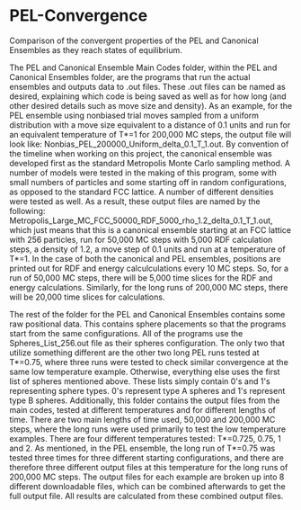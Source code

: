 # PEL-Convergence
Comparison of the convergent properties of the PEL and Canonical Ensembles as they reach states of equilibrium. 

The PEL and Canonical Ensemble Main Codes folder, within the PEL and Canonical Ensembles folder, are the programs that run the actual ensembles and outputs data to .out files. These .out files can be named as desired, explaining which code is being saved as well as for how long (and other desired details such as move size and density). As an example, for the PEL ensemble using nonbiased trial moves sampled from a uniform distribution with a move size equivalent to a distance of 0.1 units and run for an equivalent temperature of T*=1 for 200,000 MC steps, the output file will look like: Nonbias_PEL_200000_Uniform_delta_0.1_T_1.out. By convention of the timeline when working on this project, the canonical ensemble was developed first as the standard Metropolis Monte Carlo sampling method. A number of models were tested in the making of this program, some with small numbers of particles and some starting off in random configurations, as opposed to the standard FCC lattice. A number of different densities were tested as well. As a result, these output files are named by the following: Metropolis_Large_MC_FCC_50000_RDF_5000_rho_1.2_delta_0.1_T_1.out, which just means that this is a canonical ensemble starting at an FCC lattice with 256 particles, run for 50,000 MC steps with 5,000 RDF calculation steps, a density of 1.2, a move step of 0.1 units and run at a temperature of T*=1. In the case of both the canonical and PEL ensembles, positions are printed out for RDF and energy calculculations every 10 MC steps. So, for a run of 50,000 MC steps, there will be 5,000 time slices for the RDF and energy calculations. Similarly, for the long runs of 200,000 MC steps, there will be 20,000 time slices for calculations. 

The rest of the folder for the PEL and Canonical Ensembles contains some raw positional data. This contains sphere placements so that the programs start from the same configurations. All of the programs use the Spheres_List_256.out file as their spheres configuration. The only two that utilize something different are the other two long PEL runs tested at T*=0.75, where three runs were tested to check similar convergence at the same low temperature example. Otherwise, everything else uses the first list of spheres mentioned above. These lists simply contain 0's and 1's representing sphere types. 0's represent type A spheres and 1's represent type B spheres. Additionally, this folder contains the output files from the main codes, tested at different temperatures and for different lengths of time. There are two main lengths of time used, 50,000 and 200,000 MC steps, where the long runs were used primarily to test the low temperature examples. There are four different temperatures tested: T*=0.725, 0.75, 1 and 2. As mentioned, in the PEL ensemble, the long run of T*=0.75 was tested three times for three different starting configurations, and there are therefore three different output files at this temperature for the long runs of 200,000 MC steps. The output files for each example are broken up into 8 different downloadable files, which can be combined afterwards to get the full output file. All results are calculated from these combined output files.
